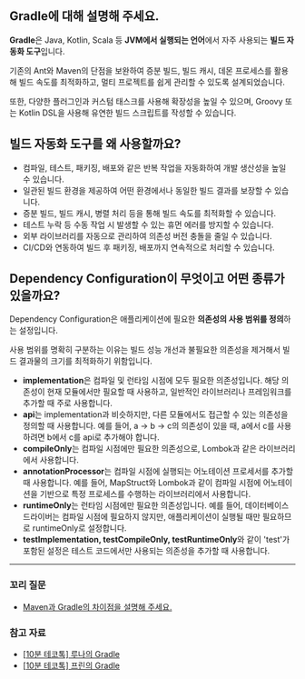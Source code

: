 ## Gradle에 대해 설명해 주세요.
**Gradle**은 Java, Kotlin, Scala 등 **JVM에서 실행되는 언어**에서 자주 사용되는 **빌드 자동화 도구**입니다. 

기존의 Ant와 Maven의 단점을 보완하여 증분 빌드, 빌드 캐시, 데몬 프로세스를 활용해 빌드 속도를 최적화하고, 멀티 프로젝트를 쉽게 관리할 수 있도록 설계되었습니다. 

또한, 다양한 플러그인과 커스텀 태스크를 사용해 확장성을 높일 수 있으며, Groovy 또는 Kotlin DSL을 사용해 유연한 빌드 스크립트를 작성할 수 있습니다.

## 빌드 자동화 도구를 왜 사용할까요?
- 컴파일, 테스트, 패키징, 배포와 같은 반복 작업을 자동화하여 개발 생산성을 높일 수 있습니다.
- 일관된 빌드 환경을 제공하여 어떤 환경에서나 동일한 빌드 결과를 보장할 수 있습니다.
- 증분 빌드, 빌드 캐시, 병렬 처리 등을 통해 빌드 속도를 최적화할 수 있습니다.
- 테스트 누락 등 수동 작업 시 발생할 수 있는 휴먼 에러를 방지할 수 있습니다.
- 외부 라이브러리를 자동으로 관리하여 의존성 버전 충돌을 줄일 수 있습니다.
- CI/CD와 연동하여 빌드 후 패키징, 배포까지 연속적으로 처리할 수 있습니다.

## Dependency Configuration이 무엇이고 어떤 종류가 있을까요?
Dependency Configuration은 애플리케이션에 필요한 **의존성의 사용 범위를 정의**하는 설정입니다. 

사용 범위를 명확히 구분하는 이유는 빌드 성능 개선과 불필요한 의존성을 제거해서 빌드 결과물의 크기를 최적화하기 위함입니다.
- **implementation**은 컴파일 및 런타임 시점에 모두 필요한 의존성입니다. 해당 의존성이 현재 모듈에서만 필요할 때 사용하고, 일반적인 라이브러리나 프레임워크를 추가할 때 주로 사용합니다.
- **api**는 implementation과 비슷하지만, 다른 모듈에서도 접근할 수 있는 의존성을 정의할 때 사용합니다. 예를 들어, a -> b -> c의 의존성이 있을 때, a에서 c를 사용하려면 b에서 c를 api로 추가해야 합니다.
- **compileOnly**는 컴파일 시점에만 필요한 의존성으로, Lombok과 같은 라이브러리에서 사용합니다.
- **annotationProcessor**는 컴파일 시점에 실행되는 어노테이션 프로세서를 추가할 때 사용합니다. 예를 들어, MapStruct와 Lombok과 같이 컴파일 시점에 어노테이션을 기반으로 특정 프로세스를 수행하는 라이브러리에서 사용합니다.
- **runtimeOnly**는 런타임 시점에만 필요한 의존성입니다. 예를 들어, 데이터베이스 드라이버는 컴파일 시점에 필요하지 않지만, 애플리케이션이 실행될 때만 필요하므로 runtimeOnly로 설정합니다.
- **testImplementation, testCompileOnly, testRuntimeOnly**와 같이 'test'가 포함된 설정은 테스트 코드에서만 사용되는 의존성을 추가할 때 사용합니다.

---
### 꼬리 질문
- [Maven과 Gradle의 차이점을 설명해 주세요.](https://github.com/kyungjinleelee/tech-interview/blob/main/java/Maven%EA%B3%BC%20Gradle%EC%9D%98%20%EC%B0%A8%EC%9D%B4%EC%A0%90%EC%9D%84%20%EC%84%A4%EB%AA%85%ED%95%B4%20%EC%A3%BC%EC%84%B8%EC%9A%94.md)

### 참고 자료
- [[10분 테코톡] 루나의 Gradle](https://www.youtube.com/watch?v=ntOH2bWLWQs)
- [[10분 테코톡] 프린의 Gradle](https://www.youtube.com/watch?v=jSInFhiz1kY)
